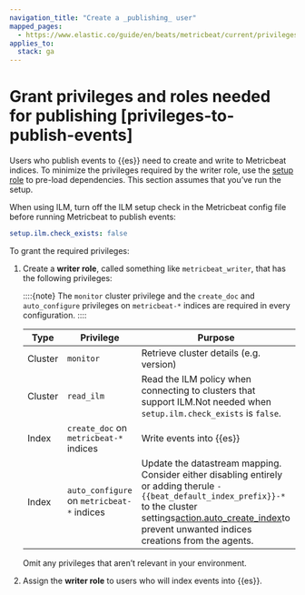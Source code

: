 ```yaml
---
navigation_title: "Create a _publishing_ user"
mapped_pages:
  - https://www.elastic.co/guide/en/beats/metricbeat/current/privileges-to-publish-events.html
applies_to:
  stack: ga
---
```


# Grant privileges and roles needed for publishing [privileges-to-publish-events]


Users who publish events to {{es}} need to create and write to Metricbeat indices. To minimize the privileges required by the writer role, use the [setup role](/reference/metricbeat/privileges-to-setup-beats.md) to pre-load dependencies. This section assumes that you’ve run the setup.

When using ILM, turn off the ILM setup check in the Metricbeat config file before running Metricbeat to publish events:

```yaml
setup.ilm.check_exists: false
```

To grant the required privileges:

1. Create a **writer role**, called something like `metricbeat_writer`, that has the following privileges:

    ::::{note}
    The `monitor` cluster privilege and the `create_doc` and `auto_configure` privileges on `metricbeat-*` indices are required in every configuration.
    ::::


    | Type | Privilege | Purpose |
    | --- | --- | --- |
    | Cluster | `monitor` | Retrieve cluster details (e.g. version) |
    | Cluster | `read_ilm` | Read the ILM policy when connecting to clusters that support ILM.Not needed when `setup.ilm.check_exists` is `false`. |
    | Index | `create_doc` on `metricbeat-*` indices | Write events into {{es}} |
    | Index | `auto_configure` on `metricbeat-*` indices | Update the datastream mapping. Consider either disabling entirely or adding therule `-{{beat_default_index_prefix}}-*` to the cluster settings[action.auto_create_index](https://www.elastic.co/docs/api/doc/elasticsearch/operation/operation-create)to prevent unwanted indices creations from the agents. |

    Omit any privileges that aren’t relevant in your environment.

2. Assign the **writer role** to users who will index events into {{es}}.

